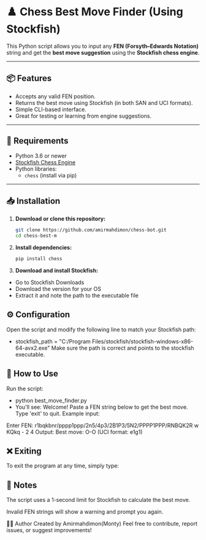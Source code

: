 # ♟️ Chess Best Move Finder (Using Stockfish)

This Python script allows you to input any **FEN (Forsyth–Edwards Notation)** string and get the **best move suggestion** using the **Stockfish chess engine**.

---

## 📦 Features

- Accepts any valid FEN position.
- Returns the best move using Stockfish (in both SAN and UCI formats).
- Simple CLI-based interface.
- Great for testing or learning from engine suggestions.

---

## 🚀 Requirements

- Python 3.6 or newer  
- [Stockfish Chess Engine](https://stockfishchess.org/download/)
- Python libraries:
  - `chess` (install via pip)

---

## 📥 Installation

1. **Download or clone this repository:**

   ```bash
   git clone https://github.com/amirmahdimon/chess-bot.git
   cd chess-best-m

2. **Install dependencies:**
   ```bash
   pip install chess
3. **Download and install Stockfish:**
- Go to Stockfish Downloads
- Download the version for your OS
- Extract it and note the path to the executable file
## ⚙️ Configuration
Open the script and modify the following line to match your Stockfish path:
- stockfish_path = "C:/Program Files/stockfish/stockfish-windows-x86-64-avx2.exe"
Make sure the path is correct and points to the stockfish executable.

## 🧠 How to Use
Run the script:
- python best_move_finder.py
- You'll see: 
Welcome! Paste a FEN string below to get the best move.
Type 'exit' to quit.
Example input:

Enter FEN: r1bqkbnr/pppp1ppp/2n5/4p3/2B1P3/5N2/PPPP1PPP/RNBQK2R w KQkq - 2 4
Output: 
Best move: O-O (UCI format: e1g1)

## ❌ Exiting
To exit the program at any time, simply type:

## 📝 Notes
The script uses a 1-second limit for Stockfish to calculate the best move.

Invalid FEN strings will show a warning and prompt you again.

🧑‍💻 Author
Created by Amirmahdimon(Monty)
Feel free to contribute, report issues, or suggest improvements!


